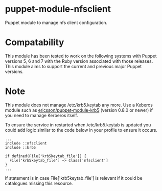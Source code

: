 puppet-module-nfsclient
=======================

Puppet module to manage nfs client configuration.

# Compatability

This module has been tested to work on the following systems with Puppet
versions 5, 6 and 7 with the Ruby version associated with those releases.
This module aims to support the current and previous major Puppet versions.

# Note

This module does not manage /etc/krb5.keytab any more.
Use a Keberos module such as [ericsson/puppet-module-krb5](https://github.com/ericsson/puppet-module-krb5/)
(version 0.8.0 or newer) if you need to manage Kerberos itself.

To ensure the service in restarted when /etc/krb5.keytab is updated you could
add logic similar to the code below in your profile to ensure it occurs.

```
...
include ::nfsclient
include ::krb5

if defined(File['krb5keytab_file']) {
  File['krb5keytab_file'] ~> Class['nfsclient']
}
...
```
If statement is in case File['krb5keytab_file'] is relevant if it could be catalogues
missing this resource.
